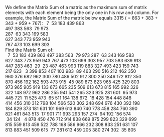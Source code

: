   We define the Matrix Sum of a matrix as the maximum sum of matrix elements with each element being the only one in his row and column. For example, the Matrix Sum of the matrix below equals 3315 ( = 863 + 383 + 343 + 959 + 767):      &nbsp;&nbsp;7 &nbsp;53 183 439 863<br />  497 383 563 &nbsp;79 973<br />  287 &nbsp;63 343 169 583<br />  627 343 773 959 943<br />  767 473 103 699 303<br />        Find the Matrix Sum of:<br />    &nbsp;&nbsp;7 &nbsp;53 183 439 863 497 383 563 &nbsp;79 973 287 &nbsp;63 343 169 583<br />  627 343 773 959 943 767 473 103 699 303 957 703 583 639 913<br />  447 283 463 &nbsp;29 &nbsp;23 487 463 993 119 883 327 493 423 159 743<br />  217 623 &nbsp;&nbsp;3 399 853 407 103 983 &nbsp;89 463 290 516 212 462 350<br />  960 376 682 962 300 780 486 502 912 800 250 346 172 812 350<br />  870 456 192 162 593 473 915 &nbsp;45 989 873 823 965 425 329 803<br />  973 965 905 919 133 673 665 235 509 613 673 815 165 992 326<br />  322 148 972 962 286 255 941 541 265 323 925 281 601 &nbsp;95 973<br />  445 721 &nbsp;11 525 473 &nbsp;65 511 164 138 672 &nbsp;18 428 154 448 848<br />  414 456 310 312 798 104 566 520 302 248 694 976 430 392 198<br />  184 829 373 181 631 101 969 613 840 740 778 458 284 760 390<br />  821 461 843 513 &nbsp;17 901 711 993 293 157 274 &nbsp;94 192 156 574<br />  &nbsp;34 124 &nbsp;&nbsp;4 878 450 476 712 914 838 669 875 299 823 329 699<br />  815 559 813 459 522 788 168 586 966 232 308 833 251 631 107<br />  813 883 451 509 615 &nbsp;77 281 613 459 205 380 274 302 &nbsp;35 805<br />    